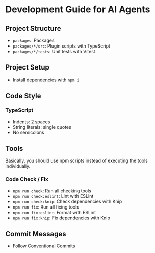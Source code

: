 # Development Guide for AI Agents

## Project Structure

- `packages`: Packages
- `packages/*/src`: Plugin scripts with TypeScript
- `packages/*/tests`: Unit tests with Vitest

## Project Setup

- Install dependencies with `npm i`

## Code Style

### TypeScript

- Indents: 2 spaces
- String literals: single quotes
- No semicolons

## Tools

Basically, you should use npm scripts instead of executing the tools individually.

### Code Check / Fix

- `npm run check`: Run all checking tools
- `npm run check:eslint`: Lint with ESLint
- `npm run check:knip`: Check dependencies with Knip
- `npm run fix`: Run all fixing tools
- `npm run fix:eslint`: Format with ESLint
- `npm run fix:knip`: Fix dependencies with Knip

## Commit Messages

- Follow Conventional Commits
